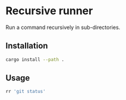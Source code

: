 # Recursive runner

Run a command recursively in sub-directories.


## Installation

```bash
cargo install --path .
```

## Usage

```bash
rr 'git status'
```

